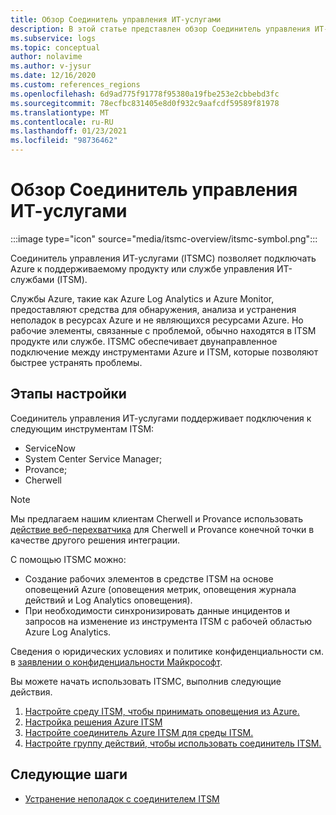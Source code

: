 ```yaml
---
title: Обзор Соединитель управления ИТ-услугами
description: В этой статье представлен обзор Соединитель управления ИТ-услугами (ITSMC).
ms.subservice: logs
ms.topic: conceptual
author: nolavime
ms.author: v-jysur
ms.date: 12/16/2020
ms.custom: references_regions
ms.openlocfilehash: 6d9ad775f91778f95380a19fbe253e2cbbebd3fc
ms.sourcegitcommit: 78ecfbc831405e8d0f932c9aafcdf59589f81978
ms.translationtype: MT
ms.contentlocale: ru-RU
ms.lasthandoff: 01/23/2021
ms.locfileid: "98736462"
---
```

# <a name="it-service-management-connector-overview"></a>Обзор Соединитель управления ИТ-услугами

:::image type="icon" source="media/itsmc-overview/itsmc-symbol.png":::

Соединитель управления ИТ-услугами (ITSMC) позволяет подключать Azure к поддерживаемому продукту или службе управления ИТ-службами (ITSM).

Службы Azure, такие как Azure Log Analytics и Azure Monitor, предоставляют средства для обнаружения, анализа и устранения неполадок в ресурсах Azure и не являющихся ресурсами Azure. Но рабочие элементы, связанные с проблемой, обычно находятся в ITSM продукте или службе. ITSMC обеспечивает двунаправленное подключение между инструментами Azure и ITSM, которые позволяют быстрее устранять проблемы.

## <a name="configuration-steps"></a>Этапы настройки

Соединитель управления ИТ-услугами поддерживает подключения к следующим инструментам ITSM:

-   ServiceNow
-   System Center Service Manager;
-   Provance;
-   Cherwell

   >[!NOTE]
> Мы предлагаем нашим клиентам Cherwell и Provance использовать [действие веб-перехватчика](./action-groups.md#webhook) для Cherwell и Provance конечной точки в качестве другого решения интеграции.

С помощью ITSMC можно:

-  Создание рабочих элементов в средстве ITSM на основе оповещений Azure (оповещения метрик, оповещения журнала действий и Log Analytics оповещения).
-  При необходимости синхронизировать данные инцидентов и запросов на изменение из инструмента ITSM с рабочей областью Azure Log Analytics.

Сведения о юридических условиях и политике конфиденциальности см. в [заявлении о конфиденциальности Майкрософт](https://go.microsoft.com/fwLink/?LinkID=522330&clcid=0x9).

Вы можете начать использовать ITSMC, выполнив следующие действия.

1. [Настройте среду ITSM, чтобы принимать оповещения из Azure.](./itsmc-connections.md)
1. [Настройка решения Azure ITSM](./itsmc-definition.md#add-it-service-management-connector)
1. [Настройте соединитель Azure ITSM для среды ITSM.](./itsmc-definition.md#create-an-itsm-connection)
1. [Настройте группу действий, чтобы использовать соединитель ITSM.](./itsmc-definition.md#use-itsmc)

## <a name="next-steps"></a>Следующие шаги

* [Устранение неполадок с соединителем ITSM](./itsmc-resync-servicenow.md)